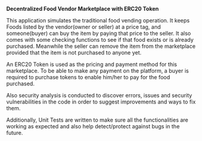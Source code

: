 **Decentralized Food Vendor Marketplace with ERC20 Token**

This application simulates the traditional food vending operation. It keeps
Foods listed by the vendor(owner or seller) at a price tag, and someone(buyer) can buy the item by paying that price to the seller. It also comes with some checking functions to see if that food exists or is already purchased. Meanwhile the seller can remove the item from the marketplace provided that the item is not purchased to anyone yet.

An ERC20 Token is used as the pricing and payment method for this marketplace.
To be able to make any payment on the platform, a buyer is required to purchase tokens to enable him/her to pay for the food purchased. 

Also security analysis is conducted to discover errors, issues and security vulnerabilities in the code in order to suggest improvements and ways to fix them. 

Additionally, Unit Tests are written to make sure all the functionalities are working as expected and also help detect/protect against bugs in the future.
